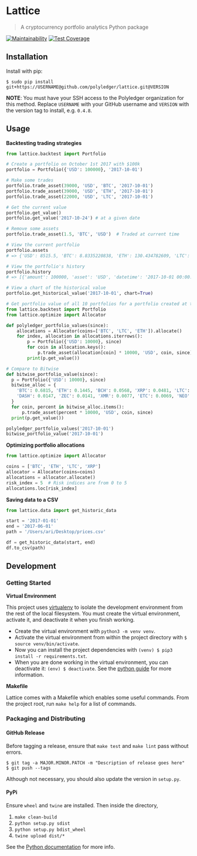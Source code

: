 # Lattice

> A cryptocurrency portfolio analytics Python package

[![Maintainability](https://api.codeclimate.com/v1/badges/ab47790d1135959e03eb/maintainability)](https://codeclimate.com/repos/59efa550adedb802cc000014/maintainability) [![Test Coverage](https://api.codeclimate.com/v1/badges/ab47790d1135959e03eb/test_coverage)](https://codeclimate.com/repos/59efa550adedb802cc000014/test_coverage)

## Installation

Install with pip:

```
$ sudo pip install git+https://USERNAME@github.com/polyledger/lattice.git@VERSION
```

**NOTE**: You must have your SSH access to the Polyledger organization for this method. Replace `USERNAME` with your GitHub username and `VERSION` with the version tag to install, e.g. `0.4.8`.

## Usage

**Backtesting trading strategies**

``` python
from lattice.backtest import Portfolio

# Create a portfolio on October 1st 2017 with $100k
portfolio = Portfolio({'USD': 100000}, '2017-10-01')

# Make some trades
portfolio.trade_asset(39000, 'USD', 'BTC', '2017-10-01')
portfolio.trade_asset(39000, 'USD', 'ETH', '2017-10-01')
portfolio.trade_asset(22000, 'USD', 'LTC', '2017-10-01')

# Get the current value
portfolio.get_value()
portfolio.get_value('2017-10-24') # at a given date

# Remove some assets
portfolio.trade_asset(1.5, 'BTC', 'USD')  # Traded at current time

# View the current portfolio
portfolio.assets
# => {'USD': 8515.5, 'BTC': 8.8335220838, 'ETH': 130.434782609, 'LTC': 423.07692307}

# View the portfolio's history
portfolio.history
# => [{'amount': 100000, 'asset': 'USD', 'datetime': '2017-10-01 00:00:00'}, {'amount': -39000, 'asset': 'USD', 'datetime': '2017-10-01 00:00:00'}, {'amount': 8.8335220838, 'asset': 'BTC', 'datetime': '2017-10-01 00:00:00'}, {'amount': -39000, 'asset': 'USD', 'datetime': '2017-10-01 00:00:00'}, {'amount': 130.434782609, 'asset': 'ETH', 'datetime': '2017-10-01'00:00:00 }, {'amount': -22000, 'asset': 'USD', 'datetime': '2017-10-01 00:00:00'}, {'amount': 423.07692307, 'asset': 'LTC', 'datetime': '2017-10-01'00:00:00 }, {'amount': -1.5, 'asset': 'BTC', 'datetime': '2017-10-24 18:57:30.665241' }, {'amount': 8515.5, 'asset': 'USD', 'datetime': '2017-10-24 18:57:30.665241' }]

# View a chart of the historical value
portfolio.get_historical_value('2017-10-01', chart=True)

# Get portfolio value of all 10 portfolios for a portfolio created at the start of October
from lattice.backtest import Portfolio
from lattice.optimize import Allocator

def polyledger_portfolio_values(since):
    allocations = Allocator(coins=['BTC', 'LTC', 'ETH']).allocate()
    for index, allocation in allocations.iterrows():
        p = Portfolio({'USD': 10000}, since)
        for coin in allocation.keys():
            p.trade_asset(allocation[coin] * 10000, 'USD', coin, since)
        print(p.get_value())

# Compare to Bitwise
def bitwise_portfolio_value(since):
  p = Portfolio({'USD': 10000}, since)
  bitwise_alloc = {
    'BTC': 0.6815, 'ETH': 0.1445, 'BCH': 0.0568, 'XRP': 0.0481, 'LTC': 0.0194,
    'DASH': 0.0147, 'ZEC': 0.0141, 'XMR': 0.0077, 'ETC': 0.0069, 'NEO': 0.0062
  }
  for coin, percent in bitwise_alloc.items():
      p.trade_asset(percent * 10000, 'USD', coin, since)
  print(p.get_value())

polyledger_portfolio_values('2017-10-01')
bitwise_portfolio_value('2017-10-01')
```

**Optimizing portfolio allocations**

```python
from lattice.optimize import Allocator

coins = ['BTC', 'ETH', 'LTC', 'XRP']
allocator = Allocator(coins=coins)
allocations = allocator.allocate()
risk_index = 5  # Risk indices are from 0 to 5
allocations.loc[risk_index]
```

**Saving data to a CSV**

``` python
from lattice.data import get_historic_data

start = '2017-01-01'
end = '2017-06-01'
path = '/Users/ari/Desktop/prices.csv'

df = get_historic_data(start, end)
df.to_csv(path)
```

## Development

### Getting Started

**Virtual Environment**

This project uses [virtualenv](http://pypi.python.org/pypi/virtualenv) to isolate the development environment from the rest of the local filesystem. You must create the virtual environment, activate it, and deactivate it when you finish working.

- Create the virtual environment with `python3 -m venv venv`.
- Activate the virtual environment from within the project directory with `$ source venv/bin/activate`.
- Now you can install the project dependencies with `(venv) $ pip3 install -r requirements.txt`.
- When you are done working in the virtual environment, you can deactivate it: `(env) $ deactivate`. See the [python guide](http://docs.python-guide.org/en/latest/dev/virtualenvs/) for more information.

**Makefile**

Lattice comes with a Makefile which enables some useful commands. From the project root, run `make help` for a list of commands.

### Packaging and Distributing

#### GitHub Release

Before tagging a release, ensure that `make test` and `make lint` pass without errors.

```
$ git tag -a MAJOR.MINOR.PATCH -m "Description of release goes here"
$ git push --tags
```

Although not necessary, you should also update the version in `setup.py`.

#### PyPi

Ensure `wheel` and `twine` are installed. Then inside the directory,

1. `make clean-build`
1. `python setup.py sdist`
2. `python setup.py bdist_wheel`
3. `twine upload dist/*`

See the [Python documentation](https://packaging.python.org/tutorials/distributing-packages/) for more info.
